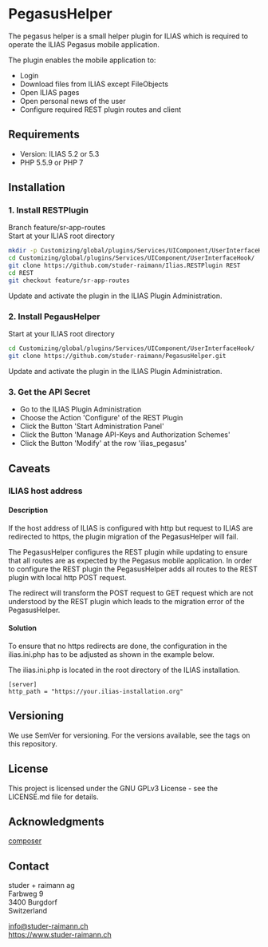 # PegasusHelper
The pegasus helper is a small helper plugin for ILIAS which is required to
operate the ILIAS Pegasus mobile application.

The plugin enables the mobile application to:
- Login
- Download files from ILIAS except FileObjects
- Open ILIAS pages
- Open personal news of the user
- Configure required REST plugin routes and client



## Requirements
* Version: ILIAS 5.2 or 5.3
* PHP 5.5.9 or PHP 7

## Installation

### 1. Install RESTPlugin
Branch feature/sr-app-routes  
Start at your ILIAS root directory 
```bash
mkdir -p Customizing/global/plugins/Services/UIComponent/UserInterfaceHook/  
cd Customizing/global/plugins/Services/UIComponent/UserInterfaceHook/  
git clone https://github.com/studer-raimann/Ilias.RESTPlugin REST
cd REST
git checkout feature/sr-app-routes
```  
Update and activate the plugin in the ILIAS Plugin Administration.

### 2. Install PegausHelper
Start at your ILIAS root directory 
```bash
cd Customizing/global/plugins/Services/UIComponent/UserInterfaceHook/  
git clone https://github.com/studer-raimann/PegasusHelper.git  
```
Update and activate the plugin in the ILIAS Plugin Administration.

### 3. Get the API Secret  
- Go to the ILIAS Plugin Administration  
- Choose the Action 'Configure' of the REST Plugin  
- Click the Button 'Start Administration Panel'  
- Click the Button 'Manage API-Keys and Authorization Schemes'  
- Click the Button 'Modify' at the row 'ilias_pegasus'  

## Caveats
### ILIAS host address

#### Description
If the host address of ILIAS is configured with http but request to ILIAS are
redirected to https, the plugin migration of the PegasusHelper will fail.

The PegasusHelper configures the REST plugin while updating to ensure that all
routes are as expected by the Pegasus mobile application. In order to configure the REST
plugin the PegasusHelper adds all routes to the REST plugin with local http POST request.

The redirect will transform the POST request to GET request which are not understood by
the REST plugin which leads to the migration error of the PegasusHelper.

#### Solution
To ensure that no https redirects are done, the configuration in the ilias.ini.php has to
be adjusted as shown in the example below.

The ilias.ini.php is located in the root directory of the ILIAS installation.
```text
[server]
http_path = "https://your.ilias-installation.org"
```

## Versioning
We use SemVer for versioning. For the versions available, see the tags on this repository.

## License
This project is licensed under the GNU GPLv3 License - see the LICENSE.md file for details.

## Acknowledgments
[composer](https://getcomposer.org/)

## Contact

studer + raimann ag  
Farbweg 9  
3400 Burgdorf  
Switzerland

[info@studer-raimann.ch](mailto:info@studer-raimann.ch)  
<https://www.studer-raimann.ch>

